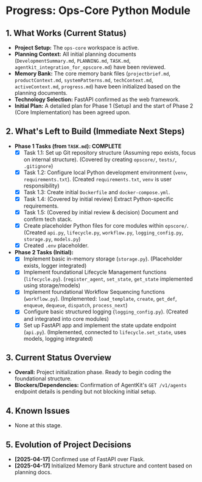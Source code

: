 # Progress: Ops-Core Python Module

## 1. What Works (Current Status)
- **Project Setup:** The `ops-core` workspace is active.
- **Planning Context:** All initial planning documents (`DevelopmentSummary.md`, `PLANNING.md`, `TASK.md`, `agentkit_integration_for_opscore.md`) have been reviewed.
- **Memory Bank:** The core memory bank files (`projectbrief.md`, `productContext.md`, `systemPatterns.md`, `techContext.md`, `activeContext.md`, `progress.md`) have been initialized based on the planning documents.
- **Technology Selection:** FastAPI confirmed as the web framework.
- **Initial Plan:** A detailed plan for Phase 1 (Setup) and the start of Phase 2 (Core Implementation) has been agreed upon.

## 2. What's Left to Build (Immediate Next Steps)
- **Phase 1 Tasks (from `TASK.md`): COMPLETE**
    - [X] Task 1.1: Set up Git repository structure (Assuming repo exists, focus on internal structure). (Covered by creating `opscore/`, `tests/`, `.gitignore`)
    - [X] Task 1.2: Configure local Python development environment (`venv`, `requirements.txt`). (Created `requirements.txt`, `venv` is user responsibility)
    - [X] Task 1.3: Create initial `Dockerfile` and `docker-compose.yml`.
    - [X] Task 1.4: (Covered by initial review) Extract Python-specific requirements.
    - [X] Task 1.5: (Covered by initial review & decision) Document and confirm tech stack.
    - [X] Create placeholder Python files for core modules within `opscore/`. (Created `api.py`, `lifecycle.py`, `workflow.py`, `logging_config.py`, `storage.py`, `models.py`)
    - [X] Created `.env` placeholder.
- **Phase 2 Tasks (Initial):**
    - [X] Implement basic in-memory storage (`storage.py`). (Placeholder exists, logger integrated)
    - [X] Implement foundational Lifecycle Management functions (`lifecycle.py`). (`register_agent`, `set_state`, `get_state` implemented using storage/models)
    - [X] Implement foundational Workflow Sequencing functions (`workflow.py`). (Implemented: `load_template`, `create`, `get_def`, `enqueue`, `dequeue`, `dispatch`, `process_next`)
    - [X] Configure basic structured logging (`logging_config.py`). (Created and integrated into core modules)
    - [X] Set up FastAPI app and implement the state update endpoint (`api.py`). (Implemented, connected to `lifecycle.set_state`, uses models, logging integrated)

## 3. Current Status Overview
- **Overall:** Project initialization phase. Ready to begin coding the foundational structure.
- **Blockers/Dependencies:** Confirmation of AgentKit's `GET /v1/agents` endpoint details is pending but not blocking initial setup.

## 4. Known Issues
- None at this stage.

## 5. Evolution of Project Decisions
- **[2025-04-17]** Confirmed use of FastAPI over Flask.
- **[2025-04-17]** Initialized Memory Bank structure and content based on planning docs.